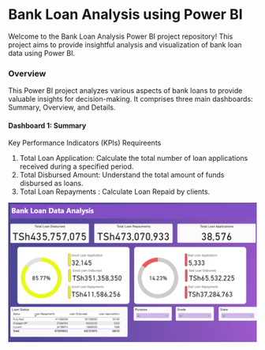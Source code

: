 # Bank Loan Analysis using Power BI
Welcome to the Bank Loan Analysis Power BI project repository! This project aims to provide insightful analysis and visualization of bank loan data using Power BI.

### Overview
This Power BI project analyzes various aspects of bank loans to provide valuable insights for decision-making. It comprises three main dashboards: Summary, Overview, and Details.

#### Dashboard 1: Summary
Key  Performance Indicators (KPIs) Requireents
1. Total Loan Application: Calculate the total number of loan applications received during a specified period.
2. Total Disbursed Amount: Understand the total amount of funds disbursed as loans.
3. Total Loan Repayments : Calculate Loan Repaid by clients.

![alt text](./output/dashboardone.PNG)


